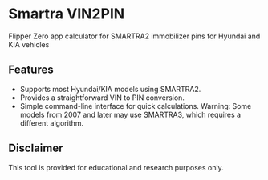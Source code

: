 # Smartra VIN2PIN
Flipper Zero app calculator for SMARTRA2 immobilizer pins for Hyundai and KIA vehicles

## Features
 - Supports most Hyundai/KIA models using SMARTRA2.
 - Provides a straightforward VIN to PIN conversion.
 - Simple command-line interface for quick calculations.
Warning: Some models from 2007 and later may use SMARTRA3, which requires a different algorithm.

## Disclaimer
This tool is provided for educational and research purposes only. 
